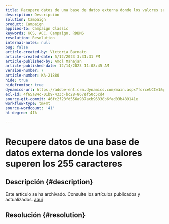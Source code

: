 ```yaml
---
title: Recupere datos de una base de datos externa donde los valores superen los 255 caracteres
description: Descripción
solution: Campaign
product: Campaign
applies-to: Campaign Classic
keywords: KCS, ACC, Campaign, RDBMS
resolution: Resolution
internal-notes: null
bug: false
article-created-by: Victoria Barnato
article-created-date: 5/12/2023 3:31:31 PM
article-published-by: Amol Mahajan
article-published-date: 12/14/2023 11:08:45 AM
version-number: 7
article-number: KA-21880
hide: true
hidefromtoc: true
dynamics-url: https://adobe-ent.crm.dynamics.com/main.aspx?forceUCI=1&pagetype=entityrecord&etn=knowledgearticle&id=45013b0b-daf0-ed11-8849-6045bd006ce9
exl-id: 4f65a84c-01b9-433c-bc28-867ef50c5cd4
source-git-commit: 46fc2f23fd556a987acb96338b6fad03b489141e
workflow-type: tm+mt
source-wordcount: '41'
ht-degree: 41%

---
```


# Recupere datos de una base de datos externa donde los valores superen los 255 caracteres

## Descripción {#description}

Este artículo se ha archivado. Consulte los artículos publicados y actualizados. [aquí](https://experienceleague.adobe.com/search.html?lang=es#sort=relevancy)

## Resolución {#resolution}
